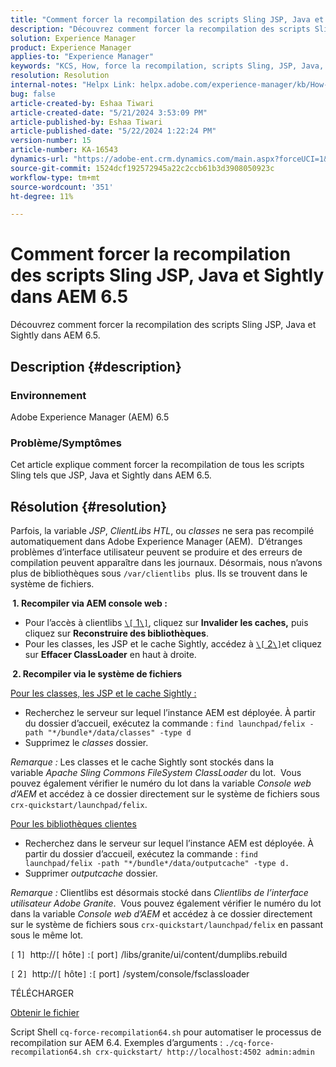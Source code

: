 ```yaml
---
title: "Comment forcer la recompilation des scripts Sling JSP, Java et Sightly dans AEM 6.5"
description: "Découvrez comment forcer la recompilation des scripts Sling JSP, Java et Sightly dans AEM 6.5."
solution: Experience Manager
product: Experience Manager
applies-to: "Experience Manager"
keywords: "KCS, How, force la recompilation, scripts Sling, JSP, Java, Sightly, AEM 6.5, Adobe Experience Manager 6.5"
resolution: Resolution
internal-notes: "Helpx Link: helpx.adobe.com/experience-manager/kb/How-to-force-a-recompilation-of-all-Sling-scripts-jsps-java-sightly-on-AEM-6-4.html"
bug: false
article-created-by: Eshaa Tiwari
article-created-date: "5/21/2024 3:53:09 PM"
article-published-by: Eshaa Tiwari
article-published-date: "5/22/2024 1:22:24 PM"
version-number: 15
article-number: KA-16543
dynamics-url: "https://adobe-ent.crm.dynamics.com/main.aspx?forceUCI=1&pagetype=entityrecord&etn=knowledgearticle&id=6d69ad37-8a17-ef11-9f8a-6045bd006793"
source-git-commit: 1524dcf192572945a22c2ccb61b3d3908050923c
workflow-type: tm+mt
source-wordcount: '351'
ht-degree: 11%

---
```


# Comment forcer la recompilation des scripts Sling JSP, Java et Sightly dans AEM 6.5


Découvrez comment forcer la recompilation des scripts Sling JSP, Java et Sightly dans AEM 6.5.

## Description {#description}


### <b>Environnement</b>

Adobe Experience Manager (AEM) 6.5

### <b>Problème/Symptômes</b>

Cet article explique comment forcer la recompilation de tous les scripts Sling tels que JSP, Java et Sightly dans AEM 6.5.


## Résolution {#resolution}


Parfois, la variable *JSP*, *ClientLibs HTL*, ou *classes* ne sera pas recompilé automatiquement dans Adobe Experience Manager (AEM).  D’étranges problèmes d’interface utilisateur peuvent se produire et des erreurs de compilation peuvent apparaître dans les journaux. Désormais, nous n’avons plus de bibliothèques sous `/var/clientlibs `plus. Ils se trouvent dans le système de fichiers.

<b> 1. Recompiler via AEM console web :</b>

- Pour l’accès à clientlibs [`\[` 1`\]`](https://libs/granite/ui/content/dumplibs.rebuild.html), cliquez sur <b>Invalider les caches,</b> puis cliquez sur <b>Reconstruire des bibliothèques</b>.
- Pour les classes, les JSP et le cache Sightly, accédez à [`\[` 2`\]`](https://&lt;host>:&lt;port>/system/console/fsclassloader)et cliquez sur <b>Effacer ClassLoader</b> en haut à droite.


<b> 2. Recompiler via le système de fichiers</b>

<u>Pour les classes, les JSP et le cache Sightly :</u>

- Recherchez le serveur sur lequel l’instance AEM est déployée. À partir du dossier d’accueil, exécutez la commande : `find launchpad/felix -path "*/bundle*/data/classes" -type d`
- Supprimez le *classes* dossier.


*Remarque :* Les classes et le cache Sightly sont stockés dans la variable *Apache Sling Commons FileSystem ClassLoader* du lot.  Vous pouvez également vérifier le numéro du lot dans la variable *Console web d’AEM* et accédez à ce dossier directement sur le système de fichiers sous `crx-quickstart/launchpad/felix`.

<u>Pour les bibliothèques clientes</u>

- Recherchez dans le serveur sur lequel l’instance AEM est déployée. À partir du dossier d’accueil, exécutez la commande : `find launchpad/felix -path "*/bundle*/data/outputcache" -type d.`
- Supprimer *outputcache* dossier.


*Remarque :* Clientlibs est désormais stocké dans *Clientlibs de l’interface utilisateur Adobe Granite*.  Vous pouvez également vérifier le numéro du lot dans la variable *Console web d’AEM* et accédez à ce dossier directement sur le système de fichiers sous `crx-quickstart/launchpad/felix` en passant sous le même lot.

`[` 1`]`  http://`[` hôte`]` :`[` port`]` /libs/granite/ui/content/dumplibs.rebuild

`[` 2`]`  http://`[` hôte`]` :`[` port`]` /system/console/fsclassloader



TÉLÉCHARGER

[Obtenir le fichier](https://helpx.adobe.com/content/dam/help/en/experience-manager/kb/How-to-force-a-recompilation-of-all-Sling-scripts-jsps-java-sightly-on-AEM-6-4/_jcr_content/main-pars/download_section/download-1/cq-force-recompilation64.zip "cq-force-recompilation64.zip")

Script Shell `cq-force-recompilation64.sh` pour automatiser le processus de recompilation sur AEM 6.4. Exemples d’arguments : `./cq-force-recompilation64.sh crx-quickstart/ http://localhost:4502 admin:admin`
